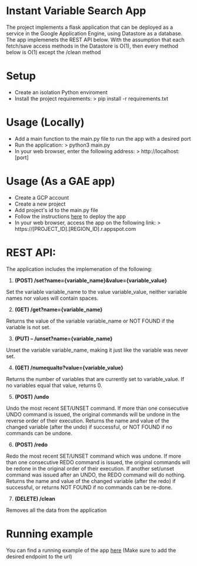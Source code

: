 # Instant Variable Search App

The project implements a flask application that can be deployed as a service in the Google Application Engine, using Datastore as a database.
The app implemenets the REST API below. With the assumption that each fetch/save access methods in the Datastore is O(1), then every method below is O(1) except the /clean method

# Setup
* Create an isolation Python enviroment
* Install the project requirements: > pip install -r requirements.txt

# Usage (Locally)
* Add a main function to the main.py file to run the app with a desired port
* Run the application: > python3 main.py
* In your web browser, enter the following address: > http://localhost:[port]

# Usage (As a GAE app)
* Create a GCP account
* Create a new project
* Add project's id to the main.py file
* Follow the instructions [here](https://cloud.google.com/appengine/docs/standard/python3/building-app/deploying-web-service) to deploy the app
* In your web browser, access the app on the following link: > https://[PROJECT_ID].[REGION_ID].r.appspot.com

# REST API:

The application includes the implemenation of the following:

1) **(POST) /set?name={variable_name}&value={variable_value}**

Set the variable variable_name to the value variable_value, neither variable names nor values will contain spaces. 

2) **(GET) /get?name={variable_name}**

Returns the value of the variable variable_name or NOT FOUND if the variable is not set.

3) **(PUT) – /unset?name={variable_name}**

  Unset the variable variable_name, making it just like the variable was never set.

4) **(GET) /numequalto?value={variable_value}**

  Returns the number of variables that are currently set to variable_value. If no variables equal that value, returns 0.

5) **(POST) /undo**

  Undo the most recent SET/UNSET command. 
  If more than one consecutive UNDO command is issued, the original commands will be undone in the reverse order of their execution.
  Returns the name and value of the changed variable (after the undo) if successful, or NOT FOUND if no commands can be undone.

6) **(POST) /redo**

  Redo the most recent SET/UNSET command which was undone. 
  If more than one consecutive REDO command is issued, the original commands will be redone in the original order of their execution. 
  If another set/unset command was issued after an UNDO, the REDO command will do nothing. 
  Returns the name and value of the changed variable (after the redo) if successful, or returns NOT FOUND if no commands can be re-done. 

7) **(DELETE) /clean**

  Removes all the data from the application

# Running example
You can find a running example of the app [here](https://fast-simon-instantsearch.as.r.appspot.com) (Make sure to add the desired endpoint to the url)
